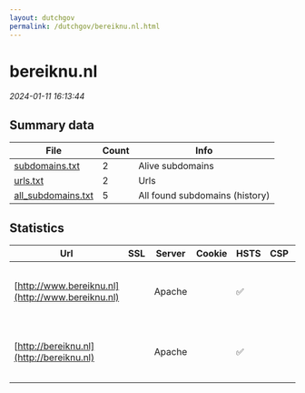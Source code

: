 ```yaml
---
layout: dutchgov
permalink: /dutchgov/bereiknu.nl.html
---
```



# bereiknu.nl
*2024-01-11 16:13:44*
## Summary data


| File       | Count | Info |
|------------|-------|------|
|[subdomains.txt](/data/bereiknu.nl/subdomains.txt)|2|Alive subdomains|
|[urls.txt](/data/bereiknu.nl/urls.txt)|2|Urls|
|[all_subdomains.txt](/data/bereiknu.nl/all_subdomains.txt)|5|All found subdomains (history)|


## Statistics


| Url | SSL | Server | Cookie | HSTS | CSP | XFO | XXP | RP | Tech |Title |
|------------|-------|------|------|------|------|------|------|------|------|------|
|[http://www.bereiknu.nl](http://www.bereiknu.nl)| |Apache| |:white_check_mark: | | | | :white_check_mark: |Apache HTTP Server PHP:7.4.33 Varnish|Redirecting to h...|
|[http://bereiknu.nl](http://bereiknu.nl)| |Apache| |:white_check_mark: | | | | :white_check_mark: |Apache HTTP Server PHP:7.4.33 Varnish|Redirecting to h...|